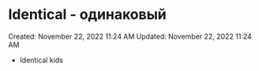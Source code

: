 # Identical - одинаковый

Created: November 22, 2022 11:24 AM
Updated: November 22, 2022 11:24 AM

- Identical kids